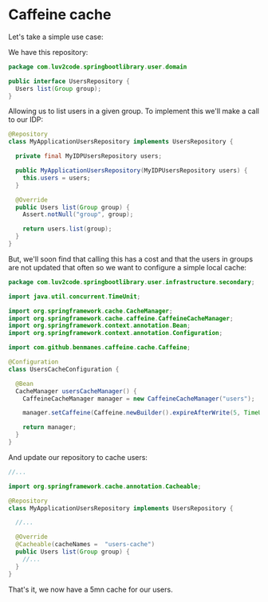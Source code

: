 # Caffeine cache

Let's take a simple use case:

We have this repository:

```java
package com.luv2code.springbootlibrary.user.domain

public interface UsersRepository {
  Users list(Group group);
}
```

Allowing us to list users in a given group. To implement this we'll make a call to our IDP: 

```java
@Repository
class MyApplicationUsersRepository implements UsersRepository {

  private final MyIDPUsersRepository users;

  public MyApplicationUsersRepository(MyIDPUsersRepository users) {
    this.users = users;
  }

  @Override
  public Users list(Group group) {
    Assert.notNull("group", group);

    return users.list(group);
  }
}
```

But, we'll soon find that calling this has a cost and that the users in groups are not updated that often so we want to configure a simple local cache: 

```java
package com.luv2code.springbootlibrary.user.infrastructure.secondary;

import java.util.concurrent.TimeUnit;

import org.springframework.cache.CacheManager;
import org.springframework.cache.caffeine.CaffeineCacheManager;
import org.springframework.context.annotation.Bean;
import org.springframework.context.annotation.Configuration;

import com.github.benmanes.caffeine.cache.Caffeine;

@Configuration
class UsersCacheConfiguration {

  @Bean
  CacheManager usersCacheManager() {
    CaffeineCacheManager manager = new CaffeineCacheManager("users");

    manager.setCaffeine(Caffeine.newBuilder().expireAfterWrite(5, TimeUnit.MINUTES));

    return manager;
  }
}
```

And update our repository to cache users:

```java
//...

import org.springframework.cache.annotation.Cacheable;

@Repository
class MyApplicationUsersRepository implements UsersRepository {

  //...

  @Override
  @Cacheable(cacheNames =  "users-cache")
  public Users list(Group group) {
    //...
  }
}
```

That's it, we now have a 5mn cache for our users.
